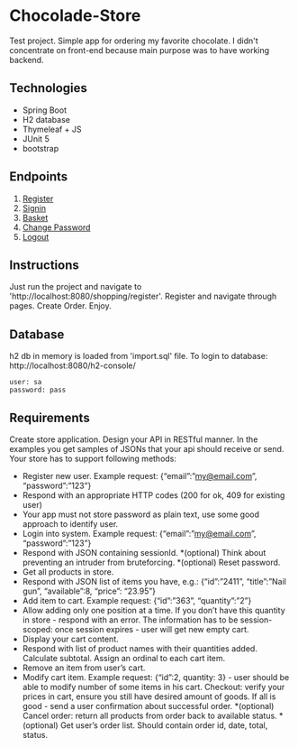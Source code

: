 # Chocolade-Store
Test project. Simple app for ordering my favorite chocolate. I didn't concentrate on front-end because main purpose was to have working backend.
## Technologies
* Spring Boot
* H2 database
* Thymeleaf + JS
* JUnit 5
* bootstrap

## Endpoints
1. [Register](http://localhost:8080/shopping/register)
2. [Signin](http://localhost:8080/shopping/signin)
3. [Basket](http://localhost:8080/shopping)
4. [Change Password](http://localhost:8080/shopping/password)
5. [Logout](http://localhost:8080/shopping/logout)

## Instructions
Just run the project and navigate to 'http://localhost:8080/shopping/register'. Register and navigate through pages. Create Order. Enjoy.

## Database
h2 db in memory is loaded from 'import.sql' file. To login to database: http://localhost:8080/h2-console/
```
user: sa
password: pass
```


## Requirements

Create store application. Design your API in RESTful manner. In the examples you get samples of JSONs that your api should receive or send. 
Your store has to support following methods: 

- Register new user. Example request: {“email”:”my@email.com”, “password”:”123”}
- Respond with an appropriate HTTP codes (200 for ok, 409 for existing user)
- Your app must not store password as plain text, use some good approach to identify user.
- Login into system. Example request: {“email”:”my@email.com”, “password”:”123”}
- Respond with JSON containing sessionId.
*(optional) Think about preventing an intruder from bruteforcing. 
*(optional) Reset password.
- Get all products in store.
- Respond with JSON list of items you have, e.g.: 
{“id”:”2411”, “title”:”Nail gun”, “available”:8, “price”: “23.95”} 
- Add item to cart. Example request: {“id”:”363”, “quantity”:”2”}
- Allow adding only one position at a time. If you don’t have this quantity in store - respond with an error. The information has to be session-scoped: once session expires - user will get new empty cart.
- Display your cart content.
- Respond with list of product names with their quantities added. Calculate subtotal. Assign an ordinal to each cart item. 
- Remove an item from user’s cart.
- Modify cart item. Example request: {“id”:2, quantity: 3} - user should be able to modify number of some items in his cart.
Checkout: verify your prices in cart, ensure you still have desired amount of goods. If all is good - send a user confirmation about successful order. 
*(optional) Cancel order: return all products from order back to available status. 
*(optional) Get user’s order list. Should contain order id, date, total, status.
